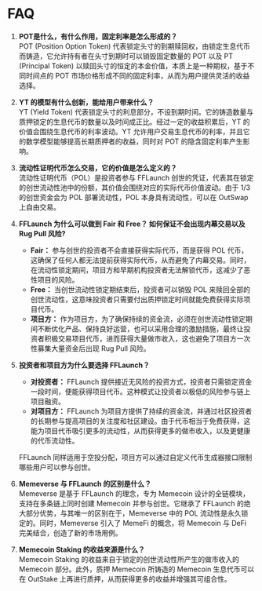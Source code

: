 # FAQ

1. **POT是什么，有什么作用，固定利率是怎么形成的？**\
   POT (Position Option Token) 代表锁定头寸的到期赎回权，由锁定生息代币而铸造，它允许持有者在头寸到期时可以销毁固定数量的 POT 以及 PT (Principal Token) 以赎回头寸的恒定的本金价值，本质上是一种期权，基于不同时间点的 POT 市场价格形成不同的固定利率，从而为用户提供灵活的收益选择。
2. **YT 的模型有什么创新，能给用户带来什么？**\
   YT (Yield Token) 代表锁定头寸的利息部分，不设到期时间。它的铸造数量与质押锁定的生息代币的数量以及时间成正比。经过一定的收益积累后，YT 的价值会围绕生息代币的利率波动。YT 允许用户交易生息代币的利率，并且它的数学模型能够提高长期质押者的收益，同时对 POT 的隐含固定利率产生影响。
3. **流动性证明代币怎么交易，它的价值是怎么定义的？**\
   流动性证明代币（POL）是投资者参与 FFLaunch 创世的凭证，代表其在锁定的创世流动性池中的份额，其价值会围绕对应的实际代币价值波动。由于 1/3 的创世资金会为 POL 部署流动性，POL 本身具有流动性，可以在 OutSwap 上自由交易。
4. **FFLaunch 为什么可以做到 Fair 和 Free？ 如何保证不会出现内幕交易以及 Rug Pull 风险?**
   * **Fair：** 参与创世的投资者不会直接获得实际代币，而是获得 POL 代币，这确保了任何人都无法提前获得实际代币，从而避免了内幕交易。同时，在流动性锁定期间，项目方和早期机构投资者无法解锁代币，这减少了恶性项目的风险。
   * **Free：** 当创世流动性锁定期结束后，投资者可以销毁 POL 来赎回全部的创世流动性，这意味投资者只需要付出质押锁定时间就能免费获得实际项目代币。
   * **项目方：** 作为项目方，为了确保持续的资金流，必须在创世流动性锁定期间不断优化产品、保持良好运营，也可以采用合理的激励措施，最终让投资者积极交易项目代币，进而获得大量做市收入，这也避免了项目方一次性募集大量资金后出现 Rug Pull 风险。
5.  **投资者和项目方为什么要选择 FFLaunch？**

    * **对投资者：** FFLaunch 提供接近无风险的投资方式，投资者只需锁定资金一段时间，便能获得项目代币。这种模式让投资者以极低的风险参与链上项目融资。
    * **对项目方：** FFLaunch 为项目方提供了持续的资金流，并通过社区投资者的长期参与提高项目的关注度和社区建设。由于代币相当于免费获得，这能为项目代币吸引更多的流动性，从而获得更多的做市收入，以及更健康的代币流动性。

    FFLaunch  同样适用于空投分配，项目方可以通过自定义代币生成器接口限制哪些用户可以参与创世。
6. **Memeverse 与 FFLaunch 的区别是什么？**\
   Memeverse 是基于 FFLaunch 的理念，专为 Memecoin 设计的全链模块，支持在多条链上同时创建 Memecoin 并参与创世。它继承了 FFLaunch 的绝大部分优势，与其唯一的区别在于，Memeverse 中的 POL 流动性是永久锁定的。同时，Memeverse 引入了 MemeFi 的概念，将 Memecoin 与 DeFi 完美结合，创造了新的市场用例。
7. **Memecoin Staking 的收益来源是什么？** \
   Memecoin Staking 的收益来自于锁定的创世流动性所产生的做市收入的 Memecoin 部分。此外，质押 Memecoin 所铸造的 Memecoin 生息代币可以在 OutStake 上再进行质押，从而获得更多的收益并增强其可组合性。
